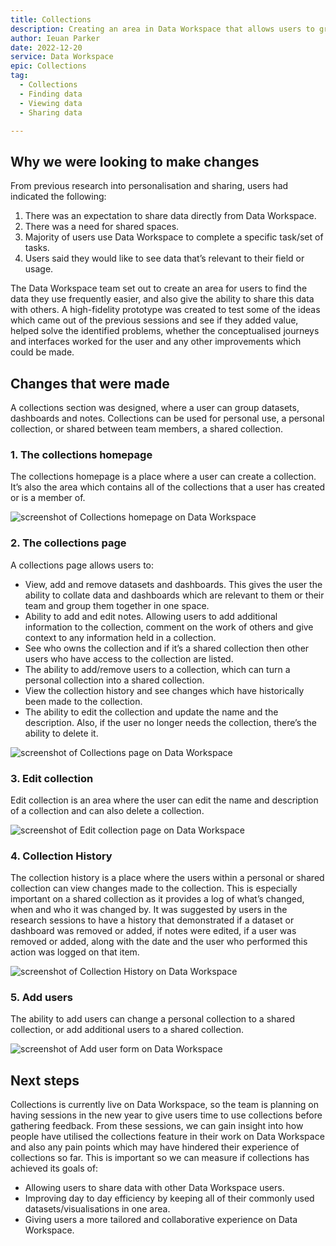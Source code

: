 ```yaml
---
title: Collections
description: Creating an area in Data Workspace that allows users to group Datasets and Dashboards that they often use.
author: Ieuan Parker
date: 2022-12-20
service: Data Workspace
epic: Collections
tag:
  - Collections
  - Finding data
  - Viewing data
  - Sharing data

---
```


## Why we were looking to make changes
From previous research into personalisation and sharing, users had indicated the following:

1. There was an expectation to share data directly from Data Workspace.
2. There was a need for shared spaces.
3. Majority of users use Data Workspace to complete a specific task/set of tasks.
4. Users said they would like to see data that’s relevant to their field or usage. 

The Data Workspace team set out to create an area for users to find the data they use frequently easier, and also give the ability to share this data with others. A high-fidelity prototype was created to test some of the ideas which came out of the previous sessions and see if they added value, helped solve the identified problems, whether the conceptualised journeys and interfaces worked for the user and any other improvements which could be made.

## Changes that were made
A collections section was designed, where a user can group datasets, dashboards and notes. Collections can be used for personal use, a personal collection, or shared between team members, a shared collection.

### 1. The collections homepage
The collections homepage is a place where a user can create a collection. It’s also the area which contains all of the collections that a user has created or is a member of.

![screenshot of Collections homepage on Data Workspace](collectionhomepage-updated.png)

### 2. The collections page
A collections page allows users to:
* View, add and remove datasets and dashboards. This gives the user the ability to collate data and dashboards which are relevant to them or their team and group them together in one space.
* Ability to add and edit notes. Allowing users to add additional information to the collection, comment on the work of others and give context to any information held in a collection.
* See who owns the collection  and if it’s a shared collection then other users who have access to the collection are listed.
* The ability to add/remove users to a collection, which can turn a personal collection into a shared collection.
* View the collection history and see changes which have historically been made to the collection.
* The ability to edit the collection and update the name and the description. Also, if the user no longer needs the collection, there’s the ability to delete it.

![screenshot of Collections page on Data Workspace](collectionpage-updated.png)

### 3. Edit collection
Edit collection is an area where the user can edit the name and description of a collection and can also delete a collection.

![screenshot of Edit collection page on Data Workspace](editcollection-updated.png)

### 4. Collection History
The collection history is a place where the users within a personal or shared collection can view changes made to the collection. This is especially important on a shared collection as it provides a log of what’s changed, when and who it was changed by. It was suggested by users in the research sessions to have a history that demonstrated if a dataset or dashboard was removed or added, if notes were edited, if a user was removed or added, along with the date and the user who performed this action was logged on that item.

![screenshot of Collection History on Data Workspace](showhistory.png)

### 5. Add users
The ability to add users can change a personal collection to a shared collection, or add additional users to a shared collection.

![screenshot of Add user form on Data Workspace](add-users-updated.png)

## Next steps
Collections is currently live on Data Workspace, so the team is planning on having sessions in the new year to give users time to use collections before gathering feedback. From these sessions, we can gain insight into how people have utilised the collections feature in their work on Data Workspace and also any pain points which may have hindered their experience of collections so far. This is important so we can measure if collections has achieved its goals of:
* Allowing users to share data with other Data Workspace users.
* Improving day to day efficiency by keeping all of their commonly used datasets/visualisations in one area.
* Giving users a more tailored and collaborative experience on Data Workspace.
